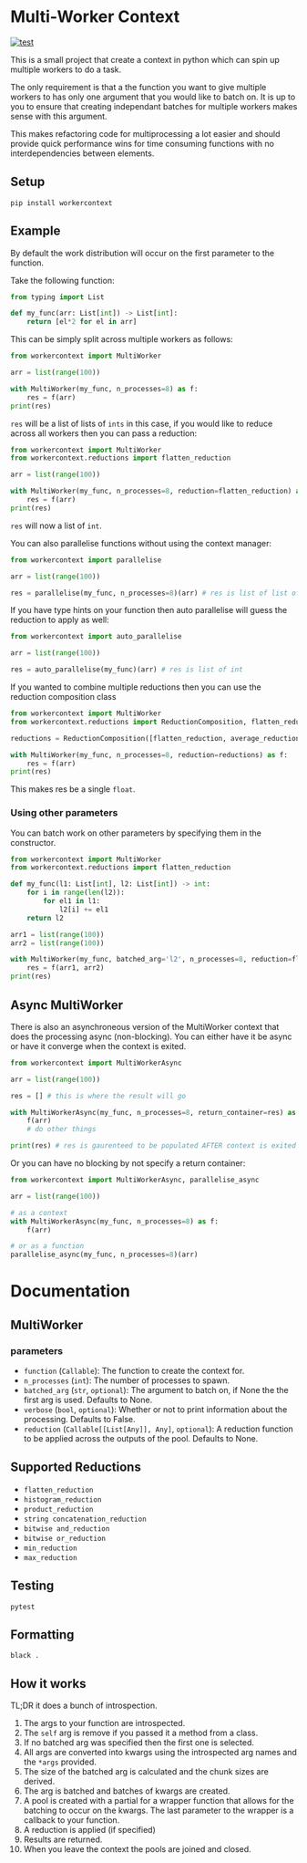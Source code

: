 # Multi-Worker Context

[![test](https://github.com/owenpendrighelliott/MultiWorker/actions/workflows/test.yml/badge.svg)](https://github.com/owenpendrighelliott/MultiWorker/actions/workflows/test.yml)


This is a small project that create a context in python which can spin up multiple workers to do a task.

The only requirement is that a the function you want to give multiple workers to has only one argument that you would like to batch on. It is up to you to ensure that creating independant batches for multiple workers makes sense with this argument.

This makes refactoring code for multiprocessing a lot easier and should provide quick performance wins for time consuming functions with no interdependencies between elements.

## Setup

```
pip install workercontext
```

## Example

By default the work distribution will occur on the first parameter to the function.

Take the following function:

```python
from typing import List

def my_func(arr: List[int]) -> List[int]:
    return [el*2 for el in arr]
```

This can be simply split across multiple workers as follows:

```python
from workercontext import MultiWorker

arr = list(range(100))

with MultiWorker(my_func, n_processes=8) as f:
    res = f(arr)
print(res)
```

`res` will be a list of lists of `ints` in this case, if you would like to reduce across all workers then you can pass a reduction:

```python
from workercontext import MultiWorker
from workercontext.reductions import flatten_reduction

arr = list(range(100))

with MultiWorker(my_func, n_processes=8, reduction=flatten_reduction) as f:
    res = f(arr)
print(res)
```

`res` will now a list of `int`.

You can also parallelise functions without using the context manager:

```python
from workercontext import parallelise

arr = list(range(100))

res = parallelise(my_func, n_processes=8)(arr) # res is list of list of int
```

If you have type hints on your function then auto parallelise will guess the reduction to apply as well:

```python
from workercontext import auto_parallelise

arr = list(range(100))

res = auto_parallelise(my_func)(arr) # res is list of int
```

If you wanted to combine multiple reductions then you can use the reduction composition class

```python
from workercontext import MultiWorker
from workercontext.reductions import ReductionComposition, flatten_reduction, average_reduction

reductions = ReductionComposition([flatten_reduction, average_reduction])

with MultiWorker(my_func, n_processes=8, reduction=reductions) as f:
    res = f(arr)
print(res)
```

This makes res be a single `float`.

### Using other parameters

You can batch work on other parameters by specifying them in the constructor.

```python
from workercontext import MultiWorker
from workercontext.reductions import flatten_reduction

def my_func(l1: List[int], l2: List[int]) -> int:
    for i in range(len(l2)):
        for el1 in l1:
            l2[i] += el1
    return l2

arr1 = list(range(100))
arr2 = list(range(100))

with MultiWorker(my_func, batched_arg='l2', n_processes=8, reduction=flatten_reduction) as f:
    res = f(arr1, arr2)
print(res)
```

## Async MultiWorker

There is also an asynchroneous version of the MultiWorker context that does the processing async (non-blocking). You can either have it be async or have it converge when the context is exited.

```python
from workercontext import MultiWorkerAsync

arr = list(range(100))

res = [] # this is where the result will go

with MultiWorkerAsync(my_func, n_processes=8, return_container=res) as f:
    f(arr)
    # do other things

print(res) # res is gaurenteed to be populated AFTER context is exited
```

Or you can have no blocking by not specify a return container:

```python
from workercontext import MultiWorkerAsync, parallelise_async

arr = list(range(100))

# as a context 
with MultiWorkerAsync(my_func, n_processes=8) as f:
    f(arr)

# or as a function
parallelise_async(my_func, n_processes=8)(arr)
```

# Documentation

## MultiWorker
### parameters
+ `function` (`Callable`): The function to create the context for.
+ `n_processes` (`int`): The number of processes to spawn.
+ `batched_arg` (`str`, `optional`): The argument to batch on, if None the the first arg is used. Defaults to None.
+ `verbose` (`bool`, `optional`): Whether or not to print information about the processing. Defaults to False.
+ `reduction` (`Callable[[List[Any]], Any]`, `optional`): A reduction function to be applied across the outputs of the pool. Defaults to None.
## Supported Reductions
+ `flatten_reduction`
+ `histogram_reduction`
+ `product_reduction`
+ `string concatenation_reduction`
+ `bitwise and_reduction`
+ `bitwise or_reduction`
+ `min_reduction`
+ `max_reduction`

## Testing
```
pytest
```

## Formatting
```
black .
```

## How it works

TL;DR it does a bunch of introspection.

1. The args to your function are introspected.
2. The `self` arg is remove if you passed it a method from a class.
3. If no batched arg was specified then the first one is selected.
4. All args are converted into kwargs using the introspected arg names and the `*args` provided.
5. The size of the batched arg is calculated and the chunk sizes are derived.
6. The arg is batched and batches of kwargs are created.
7. A pool is created with a partial for a wrapper function that allows for the batching to occur on the kwargs. The last parameter to the wrapper is a callback to your function.
8. A reduction is applied (if specified)
9. Results are returned.
10. When you leave the context the pools are joined and closed.